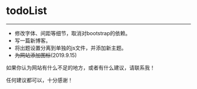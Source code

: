 # todoList
---
* 修改字体、间距等细节，取消对bootstrap的依赖。
* 写一篇新博客。
* 将出题设置分离到单独的js文件，并添加新主题。
* ~~为网站添加图标~~(2019.9.15)

如果你认为网站有什么不足的地方，或者有什么建议，请联系我！

任何建议都可以，十分感谢！